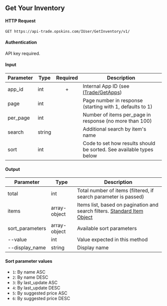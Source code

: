 ## Get Your Inventory

#### HTTP Request

`GET https://api-trade.opskins.com/IUser/GetInventory/v1/`

#### Authentication

API key required.

#### Input

Parameter | Type | Required   | Description
--------- | -----| :--------: | -----------
app_id | int | + | Internal App ID (see [ITrade/GetApps](/ITrade/GetApps.md))
page | int |  | Page number in response (starting with 1, defaults to 1) 
per_page | int | | Number of items per_page in response (no more than 100)
search | string | | Additional search by item's name 
sort | int |  | Code to set how results should be sorted. See available types below
    
#### Output

Parameter | Type | Description
--------- | -----| -------- 
total     | int    | Total number of items (filtered, if search parameter is passed)
items | array-object | Items list, based on pagination and search filters. [Standard Item Object](/IItem.md#standard-item-object)
sort_parameters | array-object | Available sort parameters
--value | int | Value expected in this method
--display_name | string | Display name

#### Sort parameter values
- `1`: By name ASC
- `2`: By name DESC
- `3`: By last_update ASC
- `4`: By last_update DESC
- `5`: By suggested price ASC
- `6`: By suggested price DESC



